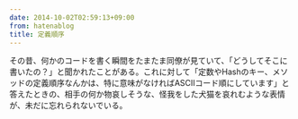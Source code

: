 ```yaml
---
date: 2014-10-02T02:59:13+09:00
from: hatenablog
title: 定義順序
---
```

その昔、何かのコードを書く瞬間をたまたま同僚が見ていて、「どうしてそこに書いたの？」と聞かれたことがある。これに対して「定数やHashのキー、メソッドの定義順序なんかは、特に意味がなければASCIIコード順にしています」と答えたときの、相手の何か物哀しそうな、怪我をした犬猫を哀れむような表情が、未だに忘れられないでいる。

